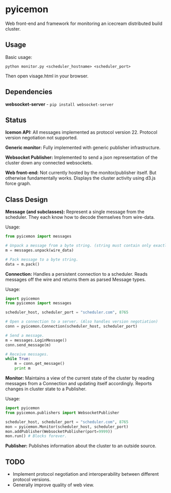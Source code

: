 # pyicemon
Web front-end and framework for monitoring an icecream distributed build cluster.


## Usage

Basic usage:

    python monitor.py <scheduler_hostname> <scheduler_port>

Then open visage.html in your browser.


## Dependencies

**websocket-server** - `pip install websocket-server`


## Status

**Icemon API:** All messages implemented as protocol version 22.  Protocol version negotiation not supported.

**Generic monitor:** Fully implemented with generic publisher infrastructure.

**Websocket Publisher:** Implemented to send a json representation of the cluster down any connected websockets.

**Web front-end:** Not currently hosted by the monitor/publisher itself.  But otherwise fundamentally works.  Displays the cluster activity using d3.js force graph.


## Class Design

**Message (and subclasses):** Represent a single message from the scheduler.  They each know how to decode themselves from wire-data.

Usage:

```python
from pyicemon import messages

# Unpack a message from a byte string. (string must contain only exactly one message)
m = messages.unpack(wire_data)

# Pack message to a byte string.
data = m.pack()
```

**Connection:** Handles a persistent connection to a scheduler.  Reads messages off the wire and returns them as parsed Message types.

Usage:

```python
import pyicemon
from pyicemon import messages

scheduler_host, scheduler_port = "scheduler.com", 8765

# Open a connection to a server. (Also handles version negotiation)
conn = pyicemon.Connection(scheduler_host, scheduler_port)

# Send a message.
m = messages.LoginMessage()
conn.send_message(m)

# Receive messages.
while True:
    m = conn.get_message()
    print m
```

**Monitor:** Maintains a view of the current state of the cluster by reading messages from a Connection and updating itself accordingly.  Reports changes in cluster state to a Publisher.

Usage:

```python
import pyicemon
from pyicemon.publishers import WebsocketPublisher

scheduler_host, scheduler_port = "scheduler.com", 8765
mon = pyicemon.Monitor(scheduler_host, scheduler_port)
mon.addPublisher(WebsocketPublisher(port=9999))
mon.run() # Blocks forever.
```

**Publisher:** Publishes information about the cluster to an outside source.


## TODO

  - Implement protocol negotiation and interoperability between different protocol versions.
  - Generally improve quality of web view.
